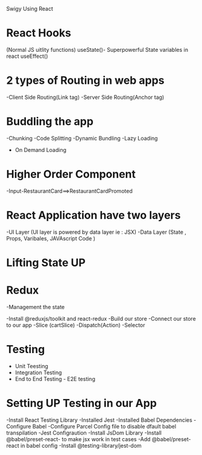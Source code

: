 Swigy Using React

# React Hooks
(Normal JS uitlity functions)
useState()- Superpowerful State variables in react
useEffect()

#  2 types of Routing in web apps
-Client Side Routing(Link tag)
-Server Side Routing(Anchor tag)

#  Buddling the app
-Chunking
-Code Splitting
-Dynamic Bundling
-Lazy Loading  
- On Demand Loading

# Higher Order Component
-Input-RestaurantCard==>RestaurantCardPromoted

# React Application have two layers
-UI Layer (UI layer is powered by data layer ie : JSX)
-Data Layer (State , Props, Varibales, JAVAscript Code )

# Lifting State UP

# Redux 
-Management the state

-Install @reduxjs/toolkit and react-redux
-Build our store
-Connect our store to our app
-Slice (cartSlice)
-Dispatch(Action)
-Selector


# Testing

- Unit Teesting
- Integration Testing
- End to End Testing - E2E testing

# Setting UP Testing in our App

-Install React Testing Library
-Installed Jest
-Installed Babel Dependencies
-Configure Babel
-Configure Parcel Config file to disable dfault babel transpilation
-Jest Configraution
-Install JsDom Library
-Install @babel/preset-react- to make jsx work in test cases
-Add @babel/preset-react in babel config
-Install @testing-library/jest-dom